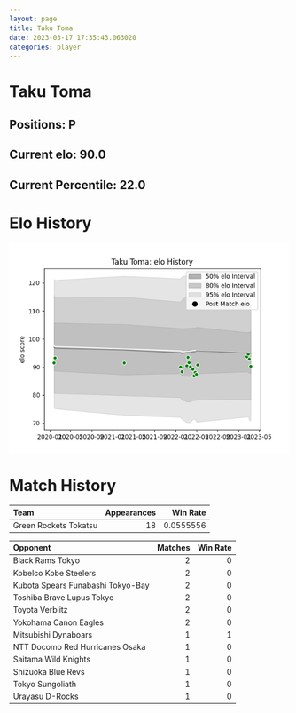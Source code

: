 ```yaml
---  
layout: page  
title: Taku Toma  
date: 2023-03-17 17:35:43.063020  
categories: player  
---
```

# Taku Toma

## Positions: P

## Current elo: 90.0

## Current Percentile: 22.0

# Elo History


![elo history](history_TakuToma.png)
# Match History


| Team                  |   Appearances |   Win Rate |
|:----------------------|--------------:|-----------:|
| Green Rockets Tokatsu |            18 |  0.0555556 |

| Opponent                          |   Matches |   Win Rate |
|:----------------------------------|----------:|-----------:|
| Black Rams Tokyo                  |         2 |          0 |
| Kobelco Kobe Steelers             |         2 |          0 |
| Kubota Spears Funabashi Tokyo-Bay |         2 |          0 |
| Toshiba Brave Lupus Tokyo         |         2 |          0 |
| Toyota Verblitz                   |         2 |          0 |
| Yokohama Canon Eagles             |         2 |          0 |
| Mitsubishi Dynaboars              |         1 |          1 |
| NTT Docomo Red Hurricanes Osaka   |         1 |          0 |
| Saitama Wild Knights              |         1 |          0 |
| Shizuoka Blue Revs                |         1 |          0 |
| Tokyo Sungoliath                  |         1 |          0 |
| Urayasu D-Rocks                   |         1 |          0 |